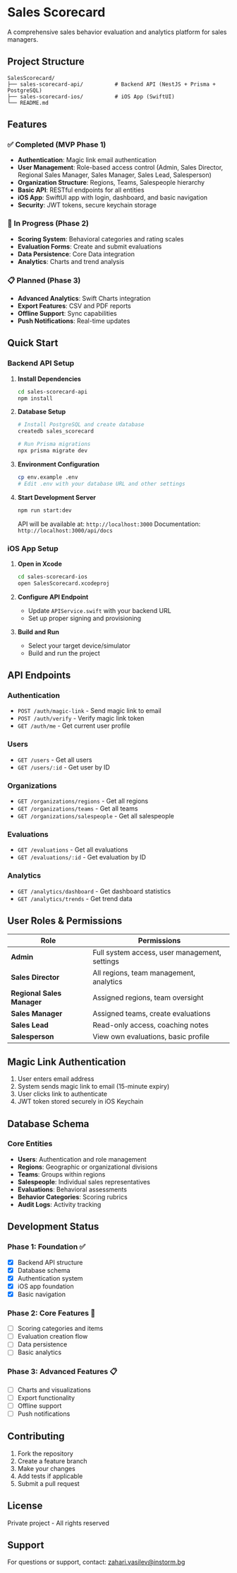 # Sales Scorecard

A comprehensive sales behavior evaluation and analytics platform for sales managers.

## Project Structure

```
SalesScorecard/
├── sales-scorecard-api/          # Backend API (NestJS + Prisma + PostgreSQL)
├── sales-scorecard-ios/          # iOS App (SwiftUI)
└── README.md
```

## Features

### ✅ Completed (MVP Phase 1)
- **Authentication**: Magic link email authentication
- **User Management**: Role-based access control (Admin, Sales Director, Regional Sales Manager, Sales Manager, Sales Lead, Salesperson)
- **Organization Structure**: Regions, Teams, Salespeople hierarchy
- **Basic API**: RESTful endpoints for all entities
- **iOS App**: SwiftUI app with login, dashboard, and basic navigation
- **Security**: JWT tokens, secure keychain storage

### 🚧 In Progress (Phase 2)
- **Scoring System**: Behavioral categories and rating scales
- **Evaluation Forms**: Create and submit evaluations
- **Data Persistence**: Core Data integration
- **Analytics**: Charts and trend analysis

### 📋 Planned (Phase 3)
- **Advanced Analytics**: Swift Charts integration
- **Export Features**: CSV and PDF reports
- **Offline Support**: Sync capabilities
- **Push Notifications**: Real-time updates

## Quick Start

### Backend API Setup

1. **Install Dependencies**
   ```bash
   cd sales-scorecard-api
   npm install
   ```

2. **Database Setup**
   ```bash
   # Install PostgreSQL and create database
   createdb sales_scorecard
   
   # Run Prisma migrations
   npx prisma migrate dev
   ```

3. **Environment Configuration**
   ```bash
   cp env.example .env
   # Edit .env with your database URL and other settings
   ```

4. **Start Development Server**
   ```bash
   npm run start:dev
   ```

   API will be available at: `http://localhost:3000`
   Documentation: `http://localhost:3000/api/docs`

### iOS App Setup

1. **Open in Xcode**
   ```bash
   cd sales-scorecard-ios
   open SalesScorecard.xcodeproj
   ```

2. **Configure API Endpoint**
   - Update `APIService.swift` with your backend URL
   - Set up proper signing and provisioning

3. **Build and Run**
   - Select your target device/simulator
   - Build and run the project

## API Endpoints

### Authentication
- `POST /auth/magic-link` - Send magic link to email
- `POST /auth/verify` - Verify magic link token
- `GET /auth/me` - Get current user profile

### Users
- `GET /users` - Get all users
- `GET /users/:id` - Get user by ID

### Organizations
- `GET /organizations/regions` - Get all regions
- `GET /organizations/teams` - Get all teams
- `GET /organizations/salespeople` - Get all salespeople

### Evaluations
- `GET /evaluations` - Get all evaluations
- `GET /evaluations/:id` - Get evaluation by ID

### Analytics
- `GET /analytics/dashboard` - Get dashboard statistics
- `GET /analytics/trends` - Get trend data

## User Roles & Permissions

| Role | Permissions |
|------|-------------|
| **Admin** | Full system access, user management, settings |
| **Sales Director** | All regions, team management, analytics |
| **Regional Sales Manager** | Assigned regions, team oversight |
| **Sales Manager** | Assigned teams, create evaluations |
| **Sales Lead** | Read-only access, coaching notes |
| **Salesperson** | View own evaluations, basic profile |

## Magic Link Authentication

1. User enters email address
2. System sends magic link to email (15-minute expiry)
3. User clicks link to authenticate
4. JWT token stored securely in iOS Keychain

## Database Schema

### Core Entities
- **Users**: Authentication and role management
- **Regions**: Geographic or organizational divisions
- **Teams**: Groups within regions
- **Salespeople**: Individual sales representatives
- **Evaluations**: Behavioral assessments
- **Behavior Categories**: Scoring rubrics
- **Audit Logs**: Activity tracking

## Development Status

### Phase 1: Foundation ✅
- [x] Backend API structure
- [x] Database schema
- [x] Authentication system
- [x] iOS app foundation
- [x] Basic navigation

### Phase 2: Core Features 🚧
- [ ] Scoring categories and items
- [ ] Evaluation creation flow
- [ ] Data persistence
- [ ] Basic analytics

### Phase 3: Advanced Features 📋
- [ ] Charts and visualizations
- [ ] Export functionality
- [ ] Offline support
- [ ] Push notifications

## Contributing

1. Fork the repository
2. Create a feature branch
3. Make your changes
4. Add tests if applicable
5. Submit a pull request

## License

Private project - All rights reserved

## Support

For questions or support, contact: zahari.vasilev@instorm.bg
